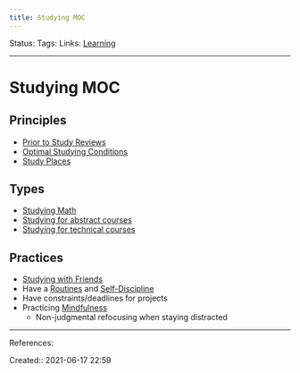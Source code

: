 ```yaml
---
title: Studying MOC
---
```

Status:
Tags: 
Links: [Learning](out/learning.md)
___
# Studying MOC
## Principles
- [Prior to Study Reviews](out/prior-to-study-reviews.md)
- [Optimal Studying Conditions](out/optimal-studying-conditions.md)
- [Study Places](out/study-places.md)
## Types
- [Studying Math](None)
- [Studying for abstract courses](out/studying-for-abstract-courses.md)
- [Studying for technical courses](out/studying-for-technical-courses.md)
## Practices
- [Studying with Friends](out/studying-with-friends.md)
- Have a [Routines](None) and [Self-Discipline](out/self-discipline.md)
- Have constraints/deadlines for projects
- Practicing [Mindfulness](out/mindfulness.md)
	- Non-judgmental refocusing when staying distracted
___
References:

Created:: 2021-06-17 22:59